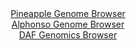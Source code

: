 <div id="Pineapple_Genome_Browser" align="center">
  <a href="https://igv.org/app/?sessionURL=blob:zZJdb5swFIb_i6VWm0T4bCAgVVP6wdomS6pmLGqqCh2IAW9gu7aBJlH..7xq0262qbnYNIkLc2Tw.z5.dqjDQhJGUYRc0xmajoMMJCvWL6DhNZ5BgyWKCqglNpDABRaY5hhFO1SAVJDcTfWXlVJcRpZFFB80QEtmSs.EBraMQi_NnDXWOatryJgAxYS0zgR0zCJlN.hxBpyb.mzPHFprUGBBzStGJbM4pmXa6_.lP0ZpiSlrcNq0tSIvAVKdR2dcmwW8Gy8X4zzHUk7w5np9Op5cjz95l8nqvX..SuZXy8RfHi9ISUG1Ap_28W12u5lXmZicV_3n.Mg9g2lVbubd_ZEbfzjyLo4vnzkRWJ46gTPy_NBxAw2H0DV._p9664cc2F0XvGlno3h2JWZBNjtJvOn9sozlzJ6C_GXzEdobqGZ5q21AeSWCyLENz_aNoesPvi2dkWHboeYjGEHRw6OBlID8i97.sENqw7UzSOKn9kUfAzGxxgJFg9C2AycM3eFJcGKHobM3dqgV9d.DGyd3YWC7Y9f104LUSgu9TiXl0gRKzS4vzHJ7IM3aVWV_ln.8a_mq1hrFfQB9ICdz6RfsNzQNpA9_uUJd9TWZ_ol5rwliquxQ3Ua39OJJO7fYVklOFrxtl1xzmo5XlfcnRIfhKZhoQOn9eqJfvzvXgSBAlR50RJKM1ERtlpok61HkuJ5WF.WsZtpFJMrsjW3YhjO03_5U1Ns_7r8C">Pineapple Genome Browser</a>
</div>
<div id="Alphonso_Genome_Browser" align="center">
  <a href="https://igv.org/app/?sessionURL=blob:zZRda9swFIb_i6BlA8fWR2PHhjKctslCStu1c8JailEc2VZnS64kO1_kv08tG7tZobnYGOhCOhzpvOfVI.1Ax5TmUoAIYBf1XYSAA3QpV3e0bip2RWumQZTTSjMHKJYzxUTGQLQDOdWGJreXdmdpTKMjz.Om6dVUFNLVxKU13UpBV9rNZO2dyaqiC6mokUp7Q0U76fGi663YgjaNa2sTt.8tqaEerZpSCi29hokiXdnz0l.htGBC1iyt28rwVwGp1WM1Lt2cfornd3GWMa2nbDNZnsbTSTwjF8n92D.7T64_zxN_fnzHC0FNq9jp0.CsHI9CU26P8OhJXNcXX7PhM25v12T25YicH1.sG66YPkUBGhA_RBhaa7hYsvX_1LUd_MDOpyfnSX5ZBpmY.766mtKhnvLsZj4aFm_0vXdAJbPWkgCyUgURgg6BvtPHfu9ligYOhKF1R0kOoodHBxhFs.82_WEHzKaxvADNnttXdBwg1ZIpEPVCCAMUhrh_EpzAMER7ZwdaVf09a0fJbRhAHGPspzmvjIV5mWrRaJcK4XZZ7hbbA728gkqPJzroSLzBdbAm.HoyIwXfisGbDNnSr9dnG32Pon9C3XuEuGZxKGrkqTzCQ1m3087fFBoi5Tfjb4l9cZeLWfxn3F5.oMPsyaWqqbH5NmKXP4nrqOJUGBvouOYLXnGzmVsn5QpECBMLLshkJS2JQBWLD9CBDurDj78BJfvH_Q8-">Alphonso Genome Browser</a>
</div>


<div id="DAF_Genomics_Browser" align="center">
  <a href="https://igv.org/app/?sessionURL=blob:tZFra9swFIb_i6D95Jtsx4kNYZgm6bI27ZLMy5ZSwpl9HIvYlivJTdOQ_z7hdQw2yhh0IAmJc3lfnedIHlFIxmsSEdeiPYtSYhBZ8P0SqqbEG6hQkiiHUqJBBOYosE6RREeSg1SQLK51ZaFUIyPbziA3t1jziqXSkp4FjSl5qwrUqaZrQQXPvIa9tFJe6WQFNpRNwWvJbUhTlNJ07Abr7WYP.vgZ23QtcVO1pWKd6kab0MYyKwftltUZPv3FyH9Q1ou9i1fLuKu_wsM0G8ZX0_izN07Wl8HFOrl9v0qC1fmSbWtQrcDh9Xq.nH3C5Iar8YzPJx9v1cW8ZqN18vXMG52PnxomUA5pnw68IHR6PjkZpORpqxGQtBA0or7RdweG6_vmy9XrBXoGgjMS3d0bRAlIdzr97kjUodGgiMSHtmNmEC4yFCQyQ8fp0zB0e37fd8KQnowjaUX5xiQnySLsO27suoH1DSqtn7OyG58W.jP4Vhh_66z3v2I6iNHDZUDnU3fHYPfhOWlSv5iduZMvi8HgFVAGefVjORcVKB368XzBAqXWq7BWv7h4p_vTdw--">DAF Genomics Browser</a>
</div>
